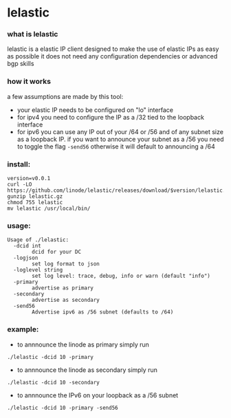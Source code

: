 # lelastic

### what is lelastic
lelastic is a elastic IP client designed to make the use of elastic IPs as easy as possible
it does not need any configuration dependencies or advanced bgp skills

### how it works
a few assumptions are made by this tool:
- your elastic IP needs to be configured on "lo" interface
- for ipv4 you need to configure the IP as a /32 tied to the loopback interface
- for ipv6 you can use any IP out of your /64 or /56 and of any subnet size as a loopback IP. if you want to announce your subnet as a /56 you need to toggle the flag `-send56` otherwise it will default to announcing a /64

### install:
```
version=v0.0.1
curl -LO https://github.com/linode/lelastic/releases/download/$version/lelastic.gz
gunzip lelastic.gz
chmod 755 lelastic
mv lelastic /usr/local/bin/
```

### usage:
```
Usage of ./lelastic:
  -dcid int
        dcid for your DC
  -logjson
        set log format to json
  -loglevel string
        set log level: trace, debug, info or warn (default "info")
  -primary
        advertise as primary
  -secondary
        advertise as secondary
  -send56
        Advertise ipv6 as /56 subnet (defaults to /64)
```


### example:
- to annnounce the linode as primary simply run
```
./lelastic -dcid 10 -primary
```

- to annnounce the linode as secondary simply run
```
./lelastic -dcid 10 -secondary
```

- to annnounce the IPv6 on your loopback as a /56 subnet
```
./lelastic -dcid 10 -primary -send56
```
